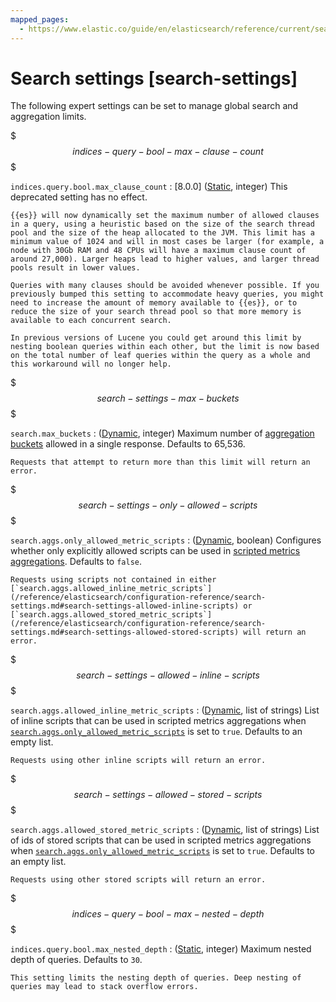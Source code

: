 ```yaml
---
mapped_pages:
  - https://www.elastic.co/guide/en/elasticsearch/reference/current/search-settings.html
---
```


# Search settings [search-settings]

The following expert settings can be set to manage global search and aggregation limits.

$$$indices-query-bool-max-clause-count$$$

`indices.query.bool.max_clause_count`
:   [8.0.0] ([Static](docs-content://deploy-manage/deploy/self-managed/configure-elasticsearch.md#static-cluster-setting), integer) This deprecated setting has no effect.

    {{es}} will now dynamically set the maximum number of allowed clauses in a query, using a heuristic based on the size of the search thread pool and the size of the heap allocated to the JVM. This limit has a minimum value of 1024 and will in most cases be larger (for example, a node with 30Gb RAM and 48 CPUs will have a maximum clause count of around 27,000). Larger heaps lead to higher values, and larger thread pools result in lower values.

    Queries with many clauses should be avoided whenever possible. If you previously bumped this setting to accommodate heavy queries, you might need to increase the amount of memory available to {{es}}, or to reduce the size of your search thread pool so that more memory is available to each concurrent search.

    In previous versions of Lucene you could get around this limit by nesting boolean queries within each other, but the limit is now based on the total number of leaf queries within the query as a whole and this workaround will no longer help.


$$$search-settings-max-buckets$$$

`search.max_buckets`
:   ([Dynamic](https://www.elastic.co/docs/api/doc/elasticsearch/operation/operation-cluster-put-settings), integer) Maximum number of [aggregation buckets](/reference/aggregations/bucket.md) allowed in a single response. Defaults to 65,536.

    Requests that attempt to return more than this limit will return an error.


$$$search-settings-only-allowed-scripts$$$

`search.aggs.only_allowed_metric_scripts`
:   ([Dynamic](https://www.elastic.co/docs/api/doc/elasticsearch/operation/operation-cluster-put-settings), boolean) Configures whether only explicitly allowed scripts can be used in [scripted metrics aggregations](/reference/aggregations/search-aggregations-metrics-scripted-metric-aggregation.md). Defaults to `false`.

    Requests using scripts not contained in either [`search.aggs.allowed_inline_metric_scripts`](/reference/elasticsearch/configuration-reference/search-settings.md#search-settings-allowed-inline-scripts) or [`search.aggs.allowed_stored_metric_scripts`](/reference/elasticsearch/configuration-reference/search-settings.md#search-settings-allowed-stored-scripts) will return an error.


$$$search-settings-allowed-inline-scripts$$$

`search.aggs.allowed_inline_metric_scripts`
:   ([Dynamic](https://www.elastic.co/docs/api/doc/elasticsearch/operation/operation-cluster-put-settings), list of strings) List of inline scripts that can be used in scripted metrics aggregations when [`search.aggs.only_allowed_metric_scripts`](#search-settings-only-allowed-scripts) is set to `true`. Defaults to an empty list.

    Requests using other inline scripts will return an error.


$$$search-settings-allowed-stored-scripts$$$

`search.aggs.allowed_stored_metric_scripts`
:   ([Dynamic](https://www.elastic.co/docs/api/doc/elasticsearch/operation/operation-cluster-put-settings), list of strings) List of ids of stored scripts that can be used in scripted metrics aggregations when [`search.aggs.only_allowed_metric_scripts`](#search-settings-only-allowed-scripts) is set to `true`. Defaults to an empty list.

    Requests using other stored scripts will return an error.


$$$indices-query-bool-max-nested-depth$$$

`indices.query.bool.max_nested_depth`
:   ([Static](docs-content://deploy-manage/deploy/self-managed/configure-elasticsearch.md#static-cluster-setting), integer) Maximum nested depth of queries. Defaults to `30`.

    This setting limits the nesting depth of queries. Deep nesting of queries may lead to stack overflow errors.


